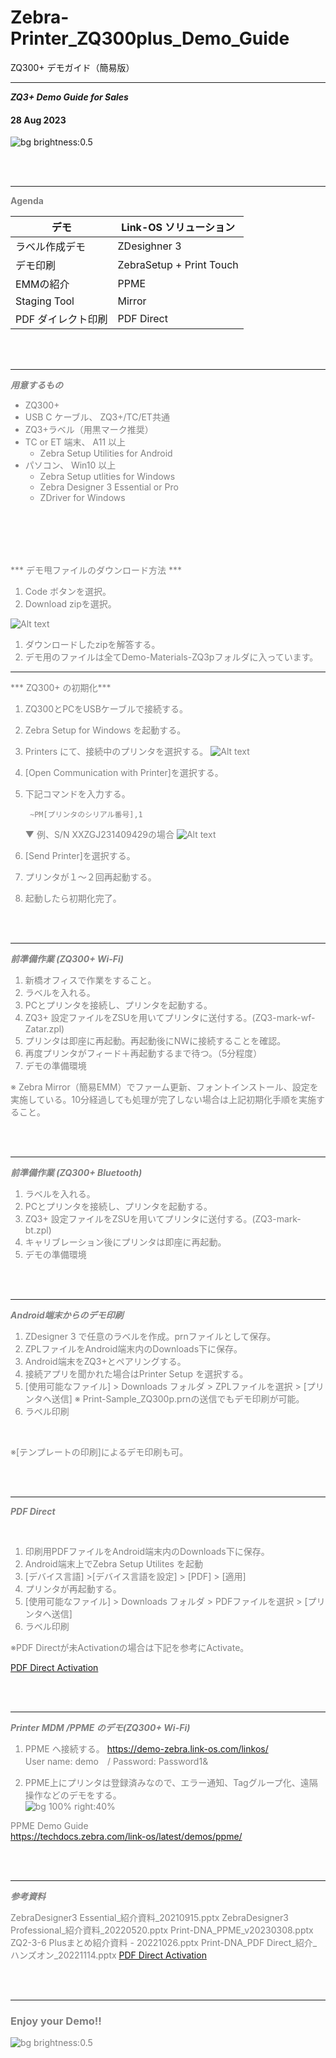 # Zebra-Printer_ZQ300plus_Demo_Guide
 ZQ300+ デモガイド（簡易版）


---

<!-- paginate: true
_color: white
-->

***ZQ3+ Demo Guide for Sales***

#### 28 Aug 2023

![bg brightness:0.5](image-ZQ310.jpg)


</br></br>

---

<span style="font-size: 100%; color: grey;">

**Agenda**
</br>

| デモ | Link-OS ソリューション|
|-|-|
| ラベル作成デモ | ZDesighner 3
| デモ印刷      | ZebraSetup + Print Touch
| EMMの紹介   | PPME
| Staging Tool  | Mirror
| PDF ダイレクト印刷  | PDF Direct

</span>

</br></br>

---

<span style="font-size: 100%; color: grey;">

***用意するもの***

- ZQ300+ 
- USB C ケーブル、 ZQ3+/TC/ET共通
- ZQ3+ラベル（用黒マーク推奨）
- TC or ET 端末、 A11 以上
  - Zebra Setup Utilities for Android
- パソコン、 Win10 以上
  - Zebra Setup utlities for Windows
  - Zebra Designer 3 Essential or Pro
  - ZDriver for Windows

</span>

</br></br>
---
<span style="font-size: 100%; color: grey;">

*** デモ甩ファイルのダウンロード方法 ***

1. Code ボタンを選択。
1. Download zipを選択。

  ![Alt text](image-8.png)
1. ダウンロードしたzipを解答する。
1. デモ用のファイルは全てDemo-Materials-ZQ3pフォルダに入っています。


---
<span style="font-size: 100%; color: grey;">

*** ZQ300+ の初期化***

1. ZQ300とPCをUSBケーブルで接続する。
1. Zebra Setup for Windows を起動する。
1. Printers にて、接続中のプリンタを選択する。
  ![Alt text](image-6.png)

1. [Open Communication with Printer]を選択する。
1. 下記コマンドを入力する。  

        ~PM[プリンタのシリアル番号],1

    ▼ 例、S/N XXZGJ231409429の場合
  ![Alt text](image-5.png)

1. [Send Printer]を選択する。
1. プリンタが１～２回再起動する。
1. 起動したら初期化完了。

</span>


</br></br>

---


<span style="font-size: 100%; color: grey;">

***前準備作業 (ZQ300+ Wi-Fi)***

1. 新橋オフィスで作業をすること。
2. ラベルを入れる。
3. PCとプリンタを接続し、プリンタを起動する。
4. ZQ3+ 設定ファイルをZSUを用いてプリンタに送付する。(ZQ3-mark-wf-Zatar.zpl)
5. プリンタは即座に再起動。再起動後にNWに接続することを確認。
6. 再度プリンタがフィード＋再起動するまで待つ。（5分程度）
7. デモの準備環境

※ Zebra Mirror（簡易EMM）でファーム更新、フォントインストール、設定を実施している。10分経過しても処理が完了しない場合は上記初期化手順を実施すること。

</span>

</br></br>

---

<span style="font-size: 100%; color: grey;">

***前準備作業 (ZQ300+ Bluetooth)***

1. ラベルを入れる。
2. PCとプリンタを接続し、プリンタを起動する。
3. ZQ3+ 設定ファイルをZSUを用いてプリンタに送付する。(ZQ3-mark-bt.zpl)
4. キャリブレーション後にプリンタは即座に再起動。
5. デモの準備環境

</span>

</br></br>

---

<span style="font-size: 100%; color: grey;">

***Android端末からのデモ印刷***

1. ZDesigner 3 で任意のラベルを作成。prnファイルとして保存。
2. ZPLファイルをAndroid端末内のDownloads下に保存。
4. Android端末をZQ3+とペアリングする。
5. 接続アプリを聞かれた場合はPrinter Setup を選択する。
6. [使用可能なファイル] > Downloads フォルダ > ZPLファイルを選択 > [プリンタへ送信]
  ※ Print-Sample_ZQ300p.prnの送信でもデモ印刷が可能。
7. ラベル印刷

</br>

※[テンプレートの印刷]によるデモ印刷も可。

</span>

</br></br>

---

<span style="font-size: 100%; color: grey;">  

***PDF Direct***

</br>


1. 印刷用PDFファイルをAndroid端末内のDownloads下に保存。
2. Android端末上でZebra Setup Utilites を起動
3. [デバイス言語] >[デバイス言語を設定] > [PDF] > [適用]
4. プリンタが再起動する。
5. [使用可能なファイル] > Downloads フォルダ > PDFファイルを選択 > [プリンタへ送信]
6. ラベル印刷

※PDF Directが未Activationの場合は下記を参考にActivate。

[PDF Direct Activation](https://supportcommunity.zebra.com/s/article/PDF-Direct-Activation?language=en_US)

</span>

</br></br>

---

<span style="font-size: 100%; color: grey;">

***Printer MDM /PPME のデモ(ZQ300+ Wi-Fi)***

1. PPME へ接続する。
    <https://demo-zebra.link-os.com/linkos/>  
    User name: demo　/  Password: Password1&  

2. PPME上にプリンタは登録済みなので、エラー通知、Tagグループ化、遠隔操作などのデモをする。  
   ![bg 100% right:40%](image-4.png)

PPME Demo Guide  
<https://techdocs.zebra.com/link-os/latest/demos/ppme/>

</span>

</br></br>

---

<span style="font-size: 100%; color: grey;">

***参考資料***

ZebraDesigner3 Essential_紹介資料_20210915.pptx
ZebraDesigner3 Professional_紹介資料_20220520.pptx
Print-DNA_PPME_v20230308.pptx
ZQ2-3-6 Plusまとめ紹介資料 - 20221026.pptx
Print-DNA_PDF Direct_紹介_ハンズオン_20221114.pptx
[PDF Direct Activation](https://supportcommunity.zebra.com/s/article/PDF-Direct-Activation?language=en_US)

</span>

</br></br>

---

<span style="font-size: 100%; color: grey;">
<!-- paginate: true
_color: white
-->

### Enjoy your Demo!!

![bg brightness:0.5](image-ZQ310.jpg)
